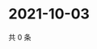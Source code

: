 # 2021-10-03

共 0 条

<!-- BEGIN WEIBO -->
<!-- 最后更新时间 Sun Oct 03 2021 08:31:45 GMT+0800 (China Standard Time) -->

<!-- END WEIBO -->
